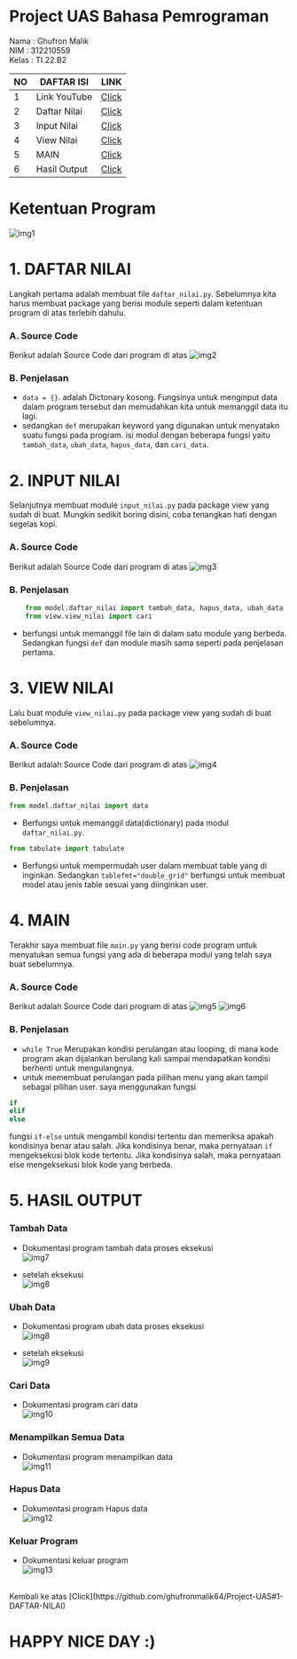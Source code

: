 # Project UAS Bahasa Pemrograman

Nama    :   Ghufron Malik</br>
NIM     :   312210559</br>
Kelas   :   TI.22.B2</br>


| NO |      DAFTAR ISI      |   LINK    |
|----|----------------------|-----------|
| 1  |Link YouTube          |[Click](https://github.com/ghufronmalik64/Maaf.git)|
| 2  |Daftar Nilai          |[Click](https://github.com/ghufronmalik64/Project-UAS#1-DAFTAR-NILAI)|
| 3  |Input Nilai           |[Click](https://github.com/ghufronmalik64/Project-UAS#2-INPUT-NILAI)|
| 4  |View Nilai            |[Click](https://github.com/ghufronmalik64/Project-UAS#3-VIEW-NILAI)|
| 5  |MAIN                  |[Click](https://github.com/ghufronmalik64/Project-UAS#4-MAIN)|
| 6  |Hasil Output          |[Click](https://github.com/ghufronmalik64/Project-UAS#5-HASIL-UPUTPUT)|


# Ketentuan Program
![img1](image/satu.png)


# 1. DAFTAR NILAI

Langkah pertama adalah membuat file `daftar_nilai.py`. Sebelumnya kita harus membuat package yang berisi module seperti dalam ketentuan program di atas terlebih dahulu.
### A. Source Code
Berikut adalah Source Code dari program di atas
![img2](image/daftar_nilai.png)

### B. Penjelasan
- `data = {}`. adalah Dictonary kosong. Fungsinya untuk menginput data dalam program tersebut dan memudahkan kita untuk memanggil data itu lagi.
- sedangkan `def` merupakan keyword yang digunakan untuk menyatakn suatu fungsi pada program. isi modul dengan beberapa fungsi yaitu `tambah_data`, `ubah_data`, `hapus_data`, dan `cari_data`.

# 2. INPUT NILAI

Selanjutnya membuat module `input_nilai.py` pada package view yang sudah di buat. Mungkin sedikit boring disini, coba tenangkan hati dengan segelas kopi.
### A. Source Code
Berikut adalah Source Code dari program di atas
![img3](image/input.png)

### B. Penjelasan
```py
    from model.daftar_nilai import tambah_data, hapus_data, ubah_data
    from view.view_nilai import cari
```
- berfungsi untuk memanggil file lain di dalam satu module yang berbeda.
Sedangkan fungsi `def` dan module masih sama seperti pada penjelasan pertama.

# 3. VIEW NILAI
Lalu buat module `view_nilai.py` pada package view yang sudah di buat sebelumnya.
### A. Source Code
Berikut adalah Source Code dari program di atas
![img4](image/view.png)

### B. Penjelasan
```py 
from model.daftar_nilai import data
```
- Berfungsi untuk memanggil data(dictionary) pada modul `daftar_nilai.py`.

```py
from tabulate import tabulate
``` 
- Berfungsi untuk mempermudah user dalam membuat table yang di inginkan. Sedangkan `tablefmt="double_grid"` berfungsi untuk membuat model atau jenis table sesuai yang diinginkan user.

# 4. MAIN

Terakhir saya membuat file `main.py` yang berisi code program untuk menyatukan semua fungsi yang ada di beberapa modul yang telah saya buat sebelumnya.

### A. Source Code
Berikut adalah Source Code dari program di atas
![img5](image/main1.png)
![img6](image/main2.png)

### B. Penjelasan
- `while True` Merupakan kondisi perulangan atau looping, di mana kode program akan dijalankan berulang kali sampai mendapatkan kondisi berhenti untuk mengulangnya.
- untuk memembuat perulangan pada pilihan menu yang akan tampil sebagai pilihan user. saya menggunakan fungsi
```py
if
elif
else
```
fungsi `if-else` untuk mengambil kondisi tertentu dan memeriksa apakah kondisinya benar atau salah. Jika kondisinya benar, maka pernyataan `if` mengeksekusi blok kode tertentu. Jika kondisinya salah, maka pernyataan else mengeksekusi blok kode yang berbeda.


# 5. HASIL OUTPUT

### Tambah Data
- Dokumentasi program tambah data
proses eksekusi</br>
![img7](image/1.png)</br>

- setelah eksekusi</br>
![img8](image/11.png)</br>

### Ubah Data
- Dokumentasi program ubah data
proses eksekusi</br>
![img8](image/3.png)</br>

- setelah eksekusi</br>
![img9](image/33.png)</br>

### Cari Data
- Dokumentasi program cari data</br>
![img10](image/4.png)</br>

### Menampilkan Semua Data
- Dokumentasi program menampilkan data</br>
![img11](image/5.png)</br>

### Hapus Data
- Dokumentasi program Hapus data</br>
![img12](image/2.png)</br>

### Keluar Program
- Dokumentasi keluar program</br>
![img13](image/6.png) </br>

</br>
Kembali ke atas     [Click](https://github.com/ghufronmalik64/Project-UAS#1-DAFTAR-NILAI)

# HAPPY NICE DAY :)





